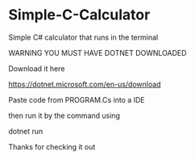 # Simple-C-Calculator
Simple C# calculator that runs in the terminal

WARNING YOU MUST HAVE DOTNET DOWNLOADED

Download it here

https://dotnet.microsoft.com/en-us/download

Paste code from PROGRAM.Cs into a IDE

then run it by the command using 


dotnet run


Thanks for checking it out
